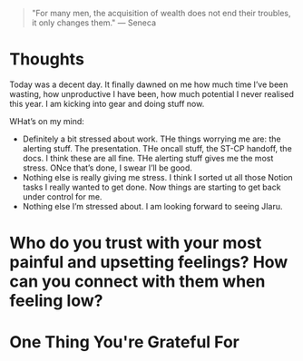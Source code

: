 
> \"For many men, the acquisition of wealth does not end their troubles, it only changes them.\" — Seneca

# Thoughts
Today was a decent day. It finally dawned on me how much time I’ve been wasting, how unproductive I have been, how much potential I never realised this year. I am kicking into gear and doing stuff now.

WHat’s on my mind:

- Definitely a bit stressed about work. THe things worrying me are: the alerting stuff. The presentation. THe oncall stuff, the ST-CP handoff, the docs. I think these are all fine. THe alerting stuff gives me the most stress. ONce that’s done, I swear I’ll be good.
- Nothing else is really giving me stress. I think I sorted ut all those Notion tasks I really wanted to get done. Now things are starting to get back under control for me.
- Nothing else I’m stressed about. I am looking forward to seeing JIaru.

# Who do you trust with your most painful and upsetting feelings? How can you connect with them when feeling low?

# One Thing You're Grateful For

